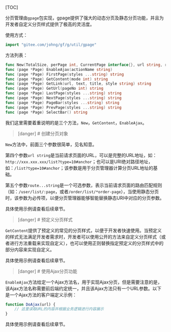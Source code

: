 
[TOC]

分页管理由```gpage```包实现，gpage提供了强大的动态分页及静态分页功能，并且为开发者自定义分页样式提供了极高的灵活度。

使用方式：
```go
import "gitee.com/johng/gf/g/util/gpage"
```

方法列表：
```go
func New(TotalSize, perPage int, CurrentPage interface{}, url string, route ...string) *Page
func (page *Page) EnableAjax(actionName string)
func (page *Page) FirstPage(styles ...string) string
func (page *Page) GetContent(mode int) string
func (page *Page) GetLink(url, text, title, style string) string
func (page *Page) GetUrl(pageNo int) string
func (page *Page) LastPage(styles ...string) string
func (page *Page) NextPage(styles ...string) string
func (page *Page) PageBar(styles ...string) string
func (page *Page) PrevPage(styles ...string) string
func (page *Page) SelectBar() string
```



我们这里需要着重说明的是三个方法，```New```，```GetContent```，```EnableAjax```。

>[danger] # 创建分页对象

```New```方法中，前面三个参数很简单，见名知意。

第四个参数```url string```是当前请求页面的URL，可以是完整的URL地址，如：```http://xxx.xxx.xxx/list?type=10#anchor```；也可以是URI绝对路径地址，如：```/list?type=10#anchor```；该参数是用于分页管理器计算分页URL地址的基础。

第五个参数```route...string```是一个可选参数，表示当前请求页面的路由匹配规则（如：```/user/list/:page```，或者```/order/list/*order-page```），当使用静态分页时，该参数为必传项，以便分页管理器能够智能替换静态URI中对应的分页参数。

具体使用示例请查看后续章节。


>[danger] # 预定义分页样式

```GetContent```提供了预定义的常见的分页样式，以便于开发者快速使用。当预定义的样式无法满足开发者需求时，开发者可以使用公开的方法来自定义分页样式（或者进行方法重载来实现自定义），也可以使用正则替换指定预定义的分页样式中的部分内容来实现自定义。

具体使用示例请查看后续章节。

>[danger] # 使用Ajax分页功能

```EnableAjax```方法给定一个Ajax方法名，用于实现Ajax分页，但是需要注意的是，该Ajax方法名称需要前后端约定统一，并且该Ajax方法只有一个URL参数。以下是一个Ajax方法的客户端定义示例：
```javascript
function DoAjax(url) {
	// 这里读取URL的内容并根据业务逻辑进行内容展示
}
```

具体使用示例请查看后续章节。